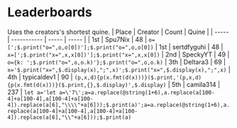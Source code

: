 # Leaderboards

Uses the creators's shortest quine.
| Place | Creator     | Count | Quine |
| ----- | ----------- | ----- | ----- |
| 1st   | Spu7Nix     | 48    | `o=[';$.print("o=",o,o[0])'];$.print("o=",o,o[0])`
| 1st   | sertdfyguhi | 48    | `x=[';$.print("x=",x,x[0])'];$.print("x=",x,x[0])`
| 2nd   | SpeckyYT    | 49    | `o={k: ';$.print("o=",o,o.k)'};$.print("o=",o,o.k)`
| 3th   | Deltara3    | 69    | `x='$.print("x=",$.display(x),";",x)';$.print("x=",$.display(x),";",x)`
| 4th   | typicaldev1 | 90    | `(p,x,d){p(x.fmt(d(x)))}($.print,'(p,x,d){p(x.fmt(d(x)))}($.print,{},$.display)',$.display)`
| 5th   | camila314   | 237   | `let a='let a=\'7\';a=a.replace(@string(1+6),a.replace(a[100-4]+a[100-4],a[100-4]+a[100-4]).replace(a[6],"\\\\"+a[6]));$.print(a)';a=a.replace(@string(1+6),a.replace(a[100-4]+a[100-4],a[100-4]+a[100-4]).replace(a[6],"\\"+a[6]));$.print(a)`
